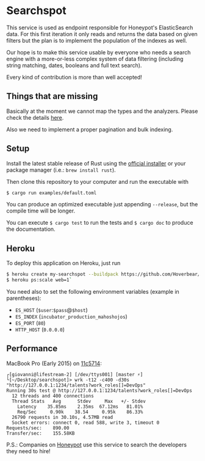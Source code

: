 Searchspot
==========
This service is used as endpoint responsible for Honeypot's ElasticSearch data.
For this first iteration it only reads and returns the data based on given filters but the plan is to implement the population of the indexes as well.

Our hope is to make this service usable by everyone who needs a search engine with a more-or-less complex system of data filtering (including string matching, dates, booleans and full text search).

Every kind of contribution is more than well accepted!

Things that are missing
-----------------------
Basically at the moment we cannot map the types and the analyzers.
Please check the details [here](https://github.com/benashford/rs-es/issues/11).

Also we need to implement a proper pagination and bulk indexing.

Setup
-----
Install the latest stable release of Rust using the [official installer](https://www.rust-lang.org/downloads.html) or your package manager (i.e.: `brew install rust`).

Then clone this repository to your computer and run the executable with

```sh
$ cargo run examples/default.toml
````

You can produce an optimized executable just appending `--release`, but the compile time will be longer.

You can execute `$ cargo test` to run the tests and `$ cargo doc` to produce the documentation.

Heroku
------
To deploy this application on Heroku, just run

```sh
$ heroku create my-searchspot --buildpack https://github.com/Hoverbear/heroku-buildpack-rust
$ heroku ps:scale web=1`
```

You need also to set the following environment variables (example in parentheses):

- `ES_HOST` (`$user`:`$pass`@`$host`)
- `ES_INDEX` (`incubator_production_mahoshojos`)
- `ES_PORT` (`80`)
- `HTTP_HOST` (`0.0.0.0`)

Performance
-----------
MacBook Pro (Early 2015) on [11c5714](https://github.com/honeypotio/searchspot/commit/11c57149d88e1dca5cccf858d986894e878cc8f0):

```
┌[giovanni@lifestream-2] [/dev/ttys001] [master ⚡]
└[~/Desktop/searchspot]> wrk -t12 -c400 -d30s "http://127.0.0.1:1234/talents?work_roles[]=DevOps"
Running 30s test @ http://127.0.0.1:1234/talents?work_roles[]=DevOps
  12 threads and 400 connections
  Thread Stats   Avg      Stdev     Max   +/- Stdev
    Latency    35.85ms    2.35ms  67.12ms   81.01%
    Req/Sec     0.90k    38.54     0.95k    86.33%
  26790 requests in 30.10s, 4.57MB read
  Socket errors: connect 0, read 588, write 3, timeout 0
Requests/sec:    890.00
Transfer/sec:    155.58KB
```


P.S.: Companies on [Honeypot](http://www.honeypot.io?utm_source=github) use this service to search the developers they need to hire!
